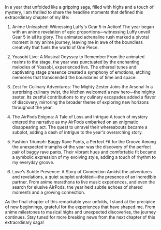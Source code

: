 In a year that unfolded like a gripping saga, filled with highs and a touch of mystery, I am thrilled to share the headline moments that defined this extraordinary chapter of my life:

1. Anime Unleashed: Witnessing Luffy's Gear 5 in Action!
The year began with an anime revelation of epic proportions—witnessing Luffy unveil Gear 5 in all its glory. The animated adrenaline rush marked a pivotal moment in my anime journey, leaving me in awe of the boundless creativity that fuels the world of One Piece.

2. Yoasobi Live: A Musical Odyssey to Remember
From the animated realms to the stage, the year was punctuated by the enchanting melodies of Yoasobi, experienced live. The ethereal tunes and captivating stage presence created a symphony of emotions, etching memories that transcended the boundaries of time and space.

3. Zest for Culinary Adventures: The Mighty Zester Joins the Arsenal
In a surprising culinary twist, the kitchen welcomed a new hero—the mighty zester. Its zestful contributions to my culinary escapades added a flavor of discovery, mirroring the broader theme of exploring new horizons throughout the year.

4. The AirPods Enigma: A Tale of Loss and Intrigue
A touch of mystery entered the narrative as my AirPods embarked on an enigmatic disappearing act. The quest to unravel their whereabouts became a subplot, adding a dash of intrigue to the year's overarching story.

5. Fashion Triumph: Baggy Rave Pants, a Perfect Fit for the Groove
Among the unexpected triumphs of the year was the discovery of the perfect pair of baggy rave pants. Their vibrant hues and comfortable fit became a symbolic expression of my evolving style, adding a touch of rhythm to my everyday groove.

6. Love's Subtle Presence: A Story of Connection
Amidst the adventures and revelations, a quiet subplot unfolded—the presence of an incredible partner. From anime marathons to live music experiences, and even the search for elusive AirPods, the year held subtle echoes of shared moments and a growing connection.

As the final chapter of this remarkable year unfolds, I stand at the precipice of new beginnings, grateful for the experiences that have shaped me. From anime milestones to musical highs and unexpected discoveries, the journey continues. Stay tuned for more breaking news from the next chapter of this extraordinary saga!